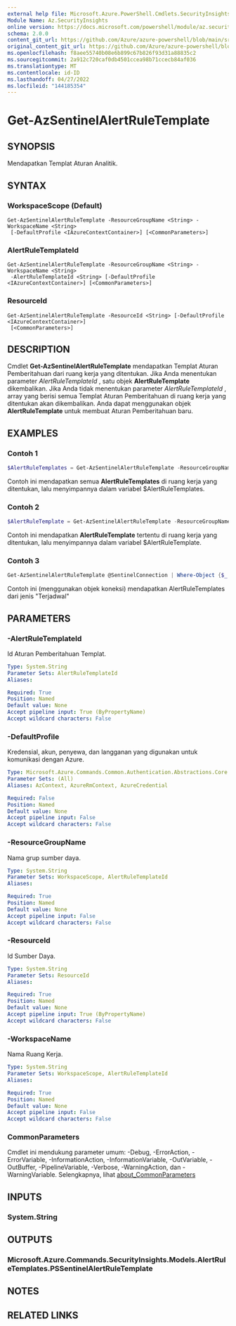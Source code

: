 ```yaml
---
external help file: Microsoft.Azure.PowerShell.Cmdlets.SecurityInsights.dll-Help.xml
Module Name: Az.SecurityInsights
online version: https://docs.microsoft.com/powershell/module/az.securityinsights/get-azsentinelalertruletemplate
schema: 2.0.0
content_git_url: https://github.com/Azure/azure-powershell/blob/main/src/SecurityInsights/SecurityInsights/help/Get-AzSentinelAlertRuleTemplate.md
original_content_git_url: https://github.com/Azure/azure-powershell/blob/main/src/SecurityInsights/SecurityInsights/help/Get-AzSentinelAlertRuleTemplate.md
ms.openlocfilehash: f8aee55740b08e6b899c67b826f93d31a88835c2
ms.sourcegitcommit: 2a912c720caf0db4501ccea98b71ccecb84af036
ms.translationtype: MT
ms.contentlocale: id-ID
ms.lasthandoff: 04/27/2022
ms.locfileid: "144185354"
---
```

# Get-AzSentinelAlertRuleTemplate

## SYNOPSIS
Mendapatkan Templat Aturan Analitik.

## SYNTAX

### WorkspaceScope (Default)
```
Get-AzSentinelAlertRuleTemplate -ResourceGroupName <String> -WorkspaceName <String>
 [-DefaultProfile <IAzureContextContainer>] [<CommonParameters>]
```

### AlertRuleTemplateId
```
Get-AzSentinelAlertRuleTemplate -ResourceGroupName <String> -WorkspaceName <String>
 -AlertRuleTemplateId <String> [-DefaultProfile <IAzureContextContainer>] [<CommonParameters>]
```

### ResourceId
```
Get-AzSentinelAlertRuleTemplate -ResourceId <String> [-DefaultProfile <IAzureContextContainer>]
 [<CommonParameters>]
```

## DESCRIPTION
Cmdlet **Get-AzSentinelAlertRuleTemplate** mendapatkan Templat Aturan Pemberitahuan dari ruang kerja yang ditentukan.
Jika Anda menentukan parameter *AlertRuleTemplateId* , satu objek **AlertRuleTemplate** dikembalikan.
Jika Anda tidak menentukan parameter *AlertRuleTemplateId* , array yang berisi semua Templat Aturan Pemberitahuan di ruang kerja yang ditentukan akan dikembalikan.
Anda dapat menggunakan objek **AlertRuleTemplate** untuk membuat Aturan Pemberitahuan baru.

## EXAMPLES

### Contoh 1
```powershell
$AlertRuleTemplates = Get-AzSentinelAlertRuleTemplate -ResourceGroupName "MyResourceGroup" -WorkspaceName "MyWorkspaceName"
```

Contoh ini mendapatkan semua **AlertRuleTemplates** di ruang kerja yang ditentukan, lalu menyimpannya dalam variabel $AlertRuleTemplates.

### Contoh 2
```powershell
$AlertRuleTemplate = Get-AzSentinelAlertRuleTemplate -ResourceGroupName "MyResourceGroup" -WorkspaceName "MyWorkspaceName" -AlertRuleTemplateId "MyAlertRuleTemplateId"
```

Contoh ini mendapatkan **AlertRuleTemplate** tertentu di ruang kerja yang ditentukan, lalu menyimpannya dalam variabel $AlertRuleTemplate.

### Contoh 3
```powershell
Get-AzSentinelAlertRuleTemplate @SentinelConnection | Where-Object {$_.Kind -eq "Scheduled"}
```

Contoh ini (menggunakan objek koneksi) mendapatkan AlertRuleTemplates dari jenis "Terjadwal"

## PARAMETERS

### -AlertRuleTemplateId
Id Aturan Pemberitahuan Templat.

```yaml
Type: System.String
Parameter Sets: AlertRuleTemplateId
Aliases:

Required: True
Position: Named
Default value: None
Accept pipeline input: True (ByPropertyName)
Accept wildcard characters: False
```

### -DefaultProfile
Kredensial, akun, penyewa, dan langganan yang digunakan untuk komunikasi dengan Azure.

```yaml
Type: Microsoft.Azure.Commands.Common.Authentication.Abstractions.Core.IAzureContextContainer
Parameter Sets: (All)
Aliases: AzContext, AzureRmContext, AzureCredential

Required: False
Position: Named
Default value: None
Accept pipeline input: False
Accept wildcard characters: False
```

### -ResourceGroupName
Nama grup sumber daya.

```yaml
Type: System.String
Parameter Sets: WorkspaceScope, AlertRuleTemplateId
Aliases:

Required: True
Position: Named
Default value: None
Accept pipeline input: False
Accept wildcard characters: False
```

### -ResourceId
Id Sumber Daya.

```yaml
Type: System.String
Parameter Sets: ResourceId
Aliases:

Required: True
Position: Named
Default value: None
Accept pipeline input: True (ByPropertyName)
Accept wildcard characters: False
```

### -WorkspaceName
Nama Ruang Kerja.

```yaml
Type: System.String
Parameter Sets: WorkspaceScope, AlertRuleTemplateId
Aliases:

Required: True
Position: Named
Default value: None
Accept pipeline input: False
Accept wildcard characters: False
```

### CommonParameters
Cmdlet ini mendukung parameter umum: -Debug, -ErrorAction, -ErrorVariable, -InformationAction, -InformationVariable, -OutVariable, -OutBuffer, -PipelineVariable, -Verbose, -WarningAction, dan -WarningVariable. Selengkapnya, lihat [about_CommonParameters](http://go.microsoft.com/fwlink/?LinkID=113216)

## INPUTS

### System.String
## OUTPUTS

### Microsoft.Azure.Commands.SecurityInsights.Models.AlertRuleTemplates.PSSentinelAlertRuleTemplate
## NOTES

## RELATED LINKS
